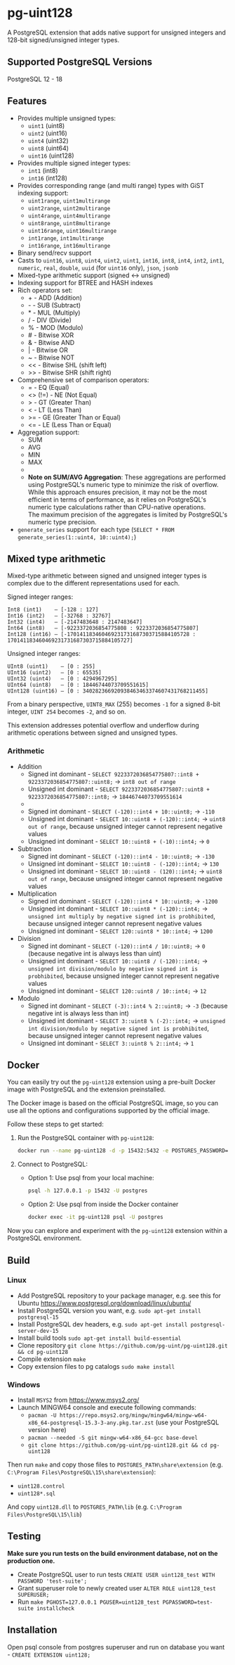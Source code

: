 # pg-uint128
A PostgreSQL extension that adds native support for unsigned integers and 128-bit signed/unsigned integer types.

## Supported PostgreSQL Versions
PostgreSQL 12 - 18

## Features
* Provides multiple unsigned types:
  * `uint1` (uint8)
  * `uint2` (uint16)
  * `uint4` (uint32)
  * `uint8` (uint64)
  * `uint16` (uint128)
* Provides multiple signed integer types:
  * `int1` (int8)
  * `int16` (int128)
* Provides corresponding range (and multi range) types with GiST indexing support:
  * `uint1range`, `uint1multirange`
  * `uint2range`, `uint2multirange`
  * `uint4range`, `uint4multirange`
  * `uint8range`, `uint8multirange`
  * `uint16range`, `uint16multirange`
  * `int1range`, `int1multirange`
  * `int16range`, `int16multirange`
* Binary send/recv support
* Casts to `uint16`, `uint8`, `uint4`, `uint2`, `uint1`, `int16`, `int8`, `int4`, `int2`, `int1`, `numeric`, `real`, `double`, `uuid` (for `uint16` only), `json`, `jsonb`
* Mixed-type arithmetic support (signed ↔ unsigned)
* Indexing support for BTREE and HASH indexes
* Rich operators set:
  * \+ - ADD (Addition)
  * \- - SUB (Subtract)
  * \* - MUL (Multiply)
  * \/ - DIV (Divide)
  * \% - MOD (Modulo)
  * \# - Bitwise XOR
  * \& - Bitwise AND
  * \| - Bitwise OR
  * \~ - Bitwise NOT
  * \<< - Bitwise SHL (shift left)
  * \>> - Bitwise SHR (shift right)
* Comprehensive set of comparison operators:
  * = - EQ (Equal)
  * \<> (!=) - NE (Not Equal)
  * \> - GT (Greater Than)
  * \< - LT (Less Than)
  * \>= - GE (Greater Than or Equal)
  * \<= - LE (Less Than or Equal)
* Aggregation support:
  * SUM
  * AVG
  * MIN
  * MAX
  *
  * **Note on SUM/AVG Aggregation**: These aggregations are performed using PostgreSQL's numeric type to minimize the risk of overflow.  
    While this approach ensures precision, it may not be the most efficient in terms of performance, as it relies on PostgreSQL's numeric type calculations rather than CPU-native operations.  
    The maximum precision of the aggregates is limited by PostgreSQL's numeric type precision.
* `generate_series` support for each type (`SELECT * FROM generate_series(1::uint4, 10::uint4);`)

## Mixed type arithmetic
Mixed-type arithmetic between signed and unsigned integer types is complex due to the different representations used for each.

Signed integer ranges:

    Int8 (int1)    — [-128 : 127]
    Int16 (int2)   — [-32768 : 32767]
    Int32 (int4)   — [-2147483648 : 2147483647]
    Int64 (int8)   — [-9223372036854775808 : 9223372036854775807]
    Int128 (int16) — [-170141183460469231731687303715884105728 : 170141183460469231731687303715884105727]

Unsigned integer ranges:

    UInt8 (uint1)    — [0 : 255]
    UInt16 (uint2)   — [0 : 65535]
    UInt32 (uint4)   — [0 : 4294967295]
    UInt64 (uint8)   — [0 : 18446744073709551615]
    UInt128 (uint16) — [0 : 340282366920938463463374607431768211455]

From a binary perspective, `UINT8_MAX` (255) becomes `-1` for a signed 8-bit integer, `UINT 254` becomes `-2`, and so on.

This extension addresses potential overflow and underflow during arithmetic operations between signed and unsigned types.

### Arithmetic
* Addition
  * Signed int dominant - `SELECT 9223372036854775807::int8 + 9223372036854775807::uint8;` → `int8 out of range`
  * Unsigned int dominant - `SELECT 9223372036854775807::uint8 + 9223372036854775807::int8;` → `18446744073709551614`
  * 
  * Signed int dominant - `SELECT (-120)::int4 + 10::uint8;` → `-110`
  * Unsigned int dominant - `SELECT 10::uint8 + (-120)::int4;` → `uint8 out of range`, because unsigned integer cannot represent negative values
  * Unsigned int dominant - `SELECT 10::uint8 + (-10)::int4;` → `0`
* Subtraction
  * Signed int dominant - `SELECT (-120)::int4 - 10::uint8;` → `-130`
  * Unsigned int dominant - `SELECT 10::uint8 - (-120)::int4;` → `130`
  * Unsigned int dominant - `SELECT 10::uint8 - (120)::int4;` → `uint8 out of range`, because unsigned integer cannot represent negative values
* Multiplication
  * Signed int dominant - `SELECT (-120)::int4 * 10::uint8;` → `-1200`
  * Unsigned int dominant - `SELECT 10::uint8 * (-120)::int4;` → `unsigned int multiply by negative signed int is probhibited`, because unsigned integer cannot represent negative values
  * Unsigned int dominant - `SELECT 120::uint8 * 10::int4;` → `1200`
* Division
  * Signed int dominant - `SELECT (-120)::int4 / 10::uint8;` → `0` (because negative int is always less than uint)
  * Unsigned int dominant - `SELECT 10::uint8 / (-120)::int4;` → `unsigned int division/modulo by negative signed int is probhibited`, because unsigned integer cannot represent negative values
  * Unsigned int dominant - `SELECT 120::uint8 / 10::int4;` → `12`
* Modulo
  * Signed int dominant - `SELECT (-3)::int4 % 2::uint8;` → `-3` (because negative int is always less than int)
  * Unsigned int dominant - `SELECT 3::uint8 % (-2)::int4;` → `unsigned int division/modulo by negative signed int is probhibited`, because unsigned integer cannot represent negative values
  * Unsigned int dominant - `SELECT 3::uint8 % 2::int4;` → `1`

## Docker
You can easily try out the `pg-uint128` extension using a pre-built Docker image with PostgreSQL and the extension preinstalled.

The Docker image is based on the official PostgreSQL image, so you can use all the options and configurations supported by the official image.

Follow these steps to get started:

1. Run the PostgreSQL container with `pg-uint128`:
    ```sh
    docker run --name pg-uint128 -d -p 15432:5432 -e POSTGRES_PASSWORD=secret codercms/postgres-uint128:15-1.0.0
    ```

2. Connect to PostgreSQL:
   - Option 1: Use psql from your local machine:
     ```sh
     psql -h 127.0.0.1 -p 15432 -U postgres
     ```

   - Option 2: Use psql from inside the Docker container
     ```sh
     docker exec -it pg-uint128 psql -U postgres
     ```

Now you can explore and experiment with the `pg-uint128` extension within a PostgreSQL environment.

## Build
### Linux
* Add PostgreSQL repository to your package manager, e.g. see this for Ubuntu https://www.postgresql.org/download/linux/ubuntu/
* Install PostgreSQL version you want, e.g. `sudo apt-get install postgresql-15`
* Install PostgreSQL dev headers, e.g. `sudo apt-get install postgresql-server-dev-15`
* Install build tools `sudo apt-get install build-essential`
* Clone repository `git clone https://github.com/pg-uint/pg-uint128.git && cd pg-uint128`
* Compile extension `make`
* Copy extension files to pg catalogs `sudo make install`

### Windows
* Install `MSYS2` from https://www.msys2.org/
* Launch MINGW64 console and execute following commands:
    * `pacman -U https://repo.msys2.org/mingw/mingw64/mingw-w64-x86_64-postgresql-15.3-3-any.pkg.tar.zst` (use your PostgreSQL version here)
    * `pacman --needed -S git mingw-w64-x86_64-gcc base-devel`
    * `git clone https://github.com/pg-uint/pg-uint128.git && cd pg-uint128`

Then run `make` and copy those files to `POSTGRES_PATH\share\extension` (e.g. `C:\Program Files\PostgreSQL\15\share\extension`):
* `uint128.control`
* `uint128*.sql`

And copy `uint128.dll` to `POSTGRES_PATH\lib` (e.g. `C:\Program Files\PostgreSQL\15\lib`)

## Testing
**Make sure you run tests on the build environment database, not on the production one.**

* Create PostgreSQL user to run tests `CREATE USER uint128_test WITH PASSWORD 'test-suite';`
* Grant superuser role to newly created user `ALTER ROLE uint128_test SUPERUSER;`
* Run `make PGHOST=127.0.0.1 PGUSER=uint128_test PGPASSWORD=test-suite installcheck`

## Installation
Open psql console from postgres superuser and run on database you want - `CREATE EXTENSION uint128;`
